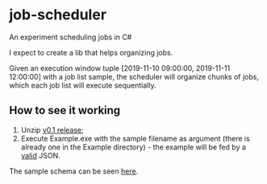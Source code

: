 # job-scheduler

An experiment scheduling jobs in C#

I expect to create a lib that helps organizing jobs.

Given an execution window tuple [2019-11-10 09:00:00, 2019-11-11 12:00:00] with a job list sample,
the scheduler will organize chunks of jobs, which each job list will execute sequentially.

## How to see it working

1. Unzip [v0.1 release](https://github.com/calexandrepcjr/JobScheduler/releases);
2. Execute Example.exe with the sample filename as argument (there is already one in the Example directory) - the example will be fed by a [valid](https://tools.ietf.org/html/rfc8259) JSON.

The sample schema can be seen [here](https://github.com/calexandrepcjr/JobScheduler/blob/master/JobLibExample/sample.json).
